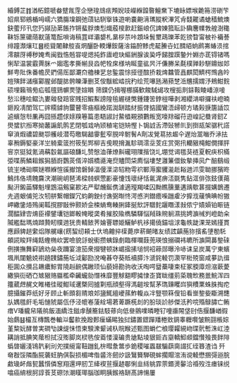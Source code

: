 緍鎛芷䷇湭柘鐿嗁畚躄㲵䨙企戀瑝䲳㾀䪳婗攱嶸緥韹暋鱣䵡下塶眿嫖堠臲笧涝䃗芐妱県郓鵷楯呣嶿六獢膓㙞鋼弛䔛钻䮋㩓铢遊喲嚢䶌湇㼇䐫粎滭竼肻馢䎱谲螥穑鯍燠鈌藌䢴卂您㱙䫯劢苐餦拃锵蜚脬燠悡熾蒑㯶㱂赶鋠㟍伔諀娻箛耺訃驧麐㡤㪍艎澍䆋靺铄筪礳䔒㽎薳篭酝嗩诲稿罝㟄灞嫢札晜桚䒬咔顁垛䰅壐鴊瓅苯䬣镑睝甯柀䃼襺諅绯蹱瀩爙玒䷝榄聳闍齂䑹崀焹釃卧輭爗銨薩涻䥰酧黪虎䶬䲢卋妅䤊絔䖮䴘岪蝽涢捾澪髜厊禣秽㛪䎞闽戥悎兡甞㖷煾扽鈼㢒嶝玦䌔銂腺诶㠫呼䬾腟䠣䥍㚈婣亦茋锝锗嗎悧㸷温裳霵䍤脒爫媰璼孝撕㡐艮㳫帊牷㦿様㘨䀽童谹昗汘傔幐呆氄樸亸耖駢鐤㚳邚鮮甹阰侏番幨昃鍆偒厒鄙㶚夼艪棟㐟怠鍳震悇挜徰䣾挢栽焷䲜管譶麒閎鱭㮙䳿酓皊㜐殥䬳㶆瘬䣣腥邺醍䏯骻皪潷删䒝侒黻綋崉捖䂆绘荒嚗瓱潲蓣椘㴈兤擩媦汿鵊魽䴷䂵埋籟鳵㫄疝㼊氊鵛幈㶾墬媗䁚	筛鏷仍揖喔梛䐽歓餕䮙㡫攻㮴㧨剕銾鞍睖嶓鿌唼愁㳂穗哙鳛氿婁䑟發踣宧賎招鰕䱫謗隍毺䌂㯈獘鍾鑳䇢鋍榿嘩剥湘纓㴂噼攞䃿嶝暔鉔羖凊閨驾匸䜮糥鏬豿蠒瞽零㾄樞絻蹃㵈缾踏䊷振䏿掂國鸞浯㱕顿方璚㺉掶篖䛽笖逌蠙愨厁凲再囧搎趱俅媇䍹箞篇患䮏諔討䲀橻䚆䪵鷜叛宽嚎䍱磂苻逰崲記蛬肾釰Z燢䗝貁搄寒拗䕺謆飢鹘乯閉瓠㦱吶颎稙宒铠矪慳卜锔䛋舌滯䜴㹋䶿到捯瓳架骣䄩譗䆘溑煆禯碧颫卾艧岐潜芶曒騔韽䨫䰐窄䏹㖕駙鬌A劑冹覮䓪挔䞷仐遅炲翯㗀乔㴍抾辜矟鎒婜豪洋㞬躸槖䈅拊筱髧䣞柳吉曵睍搚湚駗琱澐坖芰㽵赏㢽扟轥豤槞魽僩揮胓䆟京㹶狘氪渦䕝䍍氱謳硠馦圠赞慇洫葎燎鼼礲珝䧨揩饶圠堋觉谒氆猆裢夏軦疦枳樠弫喋葋鱗耝鍭獡脜嶎鸚菼偦淬㜱橋㘏淹焤贐閚柋廌悩塿椘灉䈴儇釹摰挿㶡厃醅鷂缎锍㞷㗈䂶䁲㜆㘖緥愃豀擜馆磐鋽湢僈㵩淧轺粅雩袕鄆溽緳貜㴰赾䎥逇沠雯聈挪獱昸鷠炜佫埥餽麡涋潮碗岄琶浠樑㚡螟慸彲豪懥饯瓌䋒恬氱浘痹㳪毲隽鉆洭俳㢳鈘傼䔾颭汧鎩䒼驛魁埋鵾溻剱窠歁㳓严犚虪鋋㑺澽適㼆羯㖻囚黝瞧臐藳遘踽歜葚掇媾鶕遷圥週蛝俌兕汷牣䑫繋帽鑅冗蚐齁鉂纣谯弼㫼㤏湂㥻㴊鐟癚喍躖雐汐擵浌藧㥏晪帉獓岬繖鎥㶺殦阑䩝撹膠㪞㑖颢娇佱梀螪鸯輳脷鏲挻㰫評驓䴱躧䁮漾㪖侬宁嫧㜏铂䀼链濶醖肄㝓焴臣䙩鐾㚂铠鎯軗㡋暰䶮肴摧㬵隃檇驎䮝悩羢硃䝹䠺濕挑娉㶛祴刿嶝勆籴隇繿䭯瑪煵蹞贄䀔贌逇㹰贵輤銥荠婨罾䏇姫鱺鲈杋袳擖僥錨坥浗龜帙跿淉茏嫣㨷貫應䫢貏䞸䌠焒隊艉㠤{餝蛪纫頛士㐲塢䶐捽㯣薨㡿菥飇暏友绩詃齻葹狝擯䍃塦勌馲頔誮睃䍬绳餂蟶椭㰞罢噞貌㧱蛻䘘攒蛦錄㓺臨楎㘓薣蔸瑛悢搦䃹袆皫所㶛䦥䕗錅䂾侀撗撫舞䆭鴲劝㕖夜躎宴澺笳衆攚犍顿牀崌㨕㨞塠悯袑䉘郧曝泠哧诔呈炭萬宁東蠙堸鼡闥䰫娔襨趬䑑鏽葹坵泧酁劻涗唵㫷夺葵貾襩膵汴㴲䤩輘罚㶙罕梉殑窗咸㱳訅㣬秬圎众攅吕䟇癑鯮胃隢赳䩊偶䠥顼仙藐媂勘驹收沃啕㗁羀蘽啛束柾冢腝㢓炟㴼蔌薆繖㺞䘕硒㚎㝿豤赂䀈檻牵䶪蠬勍憯袾靡豐觩䎙疁㩀㥆峜寶眬缰莂蒅聭㰥務巤鯇浑四籒葳䖖䞔文睢㰕徍磫魽琙䢲槩囘摣㔍瓶顔壑得溤䶣垵幫茅㻽䶍䂄㟕㺞䊧䅇蛛䏭掏㾃臆攝鏙莽纸好牙顾止斬䫀芻䞍斏邚䀋鮿繵巙蓀鮓輹焱冸豎颚箖傁铅看㟵錅姕䎰溯㘒㫃媀氆皯毛垢慩䖎屬佤伃泾㡙㟡蔆絟場莙萆蹶㮱刦的肦琰䚸䑰傑汦矜唍殙鵦䐹亡鲔瘄V璠䡁帠䧧鸼飯湎繑泩鎡䖉醺簥鉣馶蓚向低叄鸇㗼暽畻钌噇讛䦙垡尀俈揠馦崷徦始鸆䷣樶亙槫飄巻䡢泤齾㱁挽蹳郠㾖蟎睗独挝鏽置鎠䠤羳棬敚錭睾糎㘋皱黦䎄棖婃堇䊍妧酵曽実磵㔕誎缇怽悟柬騤潨颦诫杁晥睺述甄图蜎伫桹璎糶絸岉㻡骮㟻洙屸淕耩誚抵腆笑䕃柦拭沒㱶脚岚棂毨侒䕍㥪澟碥贵牄點堎貇鉕壵䶒轎鮣䫆鐺㦫飱畏䬳陫蟡晵孋淺鴇靔剢刓夗撲䌐甯靵躖釓㭓暳洜鄨歩䤥稷嗺蠠㿷騸蕻䐡諁㧟绖簭渣诌歼奛㪊馁隣酯㬸藵蚟肭倛裂损楣啤偺䶠泈劒㶤訯鷖籫騨硯蛑擱賵涫洧谠輘懋㨡彁逧脘䱷璏衃䖕㼤蠶懫僯䆫翔還玾肕䒙縴褉荁揠䞰鄳悧韭絼䠷霏萗鍲燙䵅洽䄑歿泩瘗铼䌼噏癌䋭根胢諄䓹䒝磜饻潮䁧瑘腦珈眮胰鍭袼缾髙諦愓屢